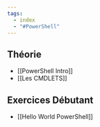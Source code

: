 ```yaml
---
tags:
  - index
  - "#PowerShell"
---
```

## Théorie
- [[PowerShell Intro]]
- [[Les CMDLETS]]

## Exercices Débutant
- [[Hello World PowerShell]]